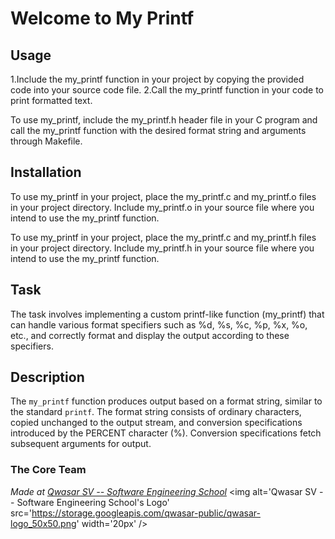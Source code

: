 # Welcome to My Printf


 ## Usage 
 1.Include the my_printf function in your project by copying the provided code into your source code file.
 2.Call the my_printf function in your code to print formatted text.

 To use my_printf, include the my_printf.h header file in your C program and call the my_printf function with the desired format string and arguments through Makefile.
 
 ## Installation
 
 To use my_printf in your project, place the my_printf.c and my_printf.о  files in your project directory. Include my_printf.о  in your source file where you intend to use the my_printf function.
 
 To use my_printf in your project, place the my_printf.c and my_printf.h files in your project directory. Include my_printf.h in your source file where you intend to use the my_printf function.
 ## Task
 
 The task involves implementing a custom printf-like function (my_printf) that can handle various format specifiers such as %d, %s, %c, %p, %x, %o, etc., and correctly format and display the output according to these specifiers.
 ## Description
 
 The `my_printf` function produces output based on a format string, similar to the standard `printf`. The format string consists of ordinary characters, copied unchanged to the output stream, and conversion specifications introduced by the PERCENT character (%). Conversion specifications fetch subsequent arguments for output.

### The Core Team


<span><i>Made at <a href='https://qwasar.io'>Qwasar SV -- Software Engineering School</a></i></span>
<span><img alt='Qwasar SV -- Software Engineering School's Logo' src='https://storage.googleapis.com/qwasar-public/qwasar-logo_50x50.png' width='20px' /></span>
